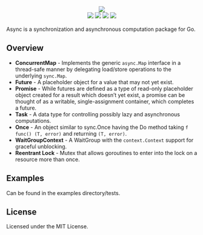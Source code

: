<div align="center" style="margin:0 !important;"><img src="./docs/images/async.png" /></div>
<div align="center">
  <a href="https://github.com/reugn/async/actions/workflows/build.yml"><img src="https://github.com/reugn/async/actions/workflows/build.yml/badge.svg"></a>
  <a href="https://pkg.go.dev/github.com/reugn/async"><img src="https://pkg.go.dev/badge/github.com/reugn/async"></a>
  <a href="https://goreportcard.com/report/github.com/reugn/async"><img src="https://goreportcard.com/badge/github.com/reugn/async"></a>
  <a href="https://codecov.io/gh/reugn/async"><img src="https://codecov.io/gh/reugn/async/branch/master/graph/badge.svg"></a>
</div>
<br/>
Async is a synchronization and asynchronous computation package for Go.

## Overview
* **ConcurrentMap** - Implements the generic `async.Map` interface in a thread-safe manner by delegating load/store operations to the underlying `sync.Map`.
* **Future** - A placeholder object for a value that may not yet exist.
* **Promise** - While futures are defined as a type of read-only placeholder object created for a result which doesn’t yet exist, a promise can be thought of as a writable, single-assignment container, which completes a future.
* **Task** - A data type for controlling possibly lazy and asynchronous computations.
* **Once** - An object similar to sync.Once having the Do method taking `f func() (T, error)` and returning `(T, error)`.
* **WaitGroupContext** - A WaitGroup with the `context.Context` support for graceful unblocking.
* **Reentrant Lock** - Mutex that allows goroutines to enter into the lock on a resource more than once.

## Examples
Can be found in the examples directory/tests.

## License
Licensed under the MIT License.
